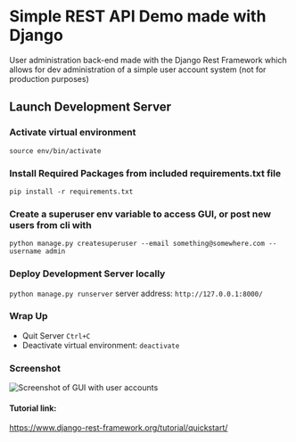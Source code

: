 # Simple REST API Demo made with Django
User administration back-end made with the Django Rest Framework which allows for dev administration of a simple user account system (not for production purposes)

## Launch Development Server
### Activate virtual environment
`source env/bin/activate`

### Install Required Packages from included requirements.txt file
`pip install -r requirements.txt`

### Create a superuser env variable to access GUI, or post new users from cli with
`python manage.py createsuperuser --email something@somewhere.com --username admin`

### Deploy Development Server locally
`python manage.py runserver`
server address: `http://127.0.0.1:8000/`

### Wrap Up
- Quit Server `Ctrl+C`
- Deactivate virtual environment: `deactivate`

### Screenshot
![Screenshot of GUI with user accounts](https://gdurl.com/uiXc6)


#### Tutorial link:
https://www.django-rest-framework.org/tutorial/quickstart/
